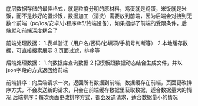 底层数据存储的最佳格式，就是粒度分明的原材料，鸡蛋就是鸡蛋，米饭就是米饭，而不是炒好的蛋炒饭，数据加工（清洗）需要放到前端，因为后端会对接到无数个前端（pc/ios/安卓/小程序/h5/终端设备），如果捆绑了前端的受限条件，后端就和前端深度耦合了


前端处理数据：
1.表单验证（用户名/密码/必填项/手机号判断等）
2.本地缓存数据，可直接搜索展示
3.页面过滤，排序等

后端处理数据：
1.向数据库查询数据
2.把模板跟数据动态结合生成文件，并以json字段的方式返回给前端

前端排序：向后端请求一次，返回所有数据到前端，数据缓存在前端，页面更改排序方式，不会发送新的请求，只会在前端缓存数据里获取数据，适合数据量大的情况
后端排序：每次页面更改排序方式，都会发送请求，适合数据量小的情况



